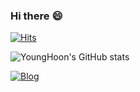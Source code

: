 ### Hi there :smile:
[![Hits](https://hits.seeyoufarm.com/api/count/incr/badge.svg?url=https://github.com/nobel6018)](https://hits.seeyoufarm.com)

![YoungHoon's GitHub stats](https://github-readme-stats.vercel.app/api?username=nobel6018&show_icons=true&count_private=true&theme=merko)

[![Blog](https://img.shields.io/badge/Blog-mycloudy.tistory.com-green.svg)](https://mycloudy.tistory.com)

